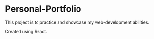 # Personal-Portfolio

This project is to practice and showcase my web-development abilities.

Created using React.
